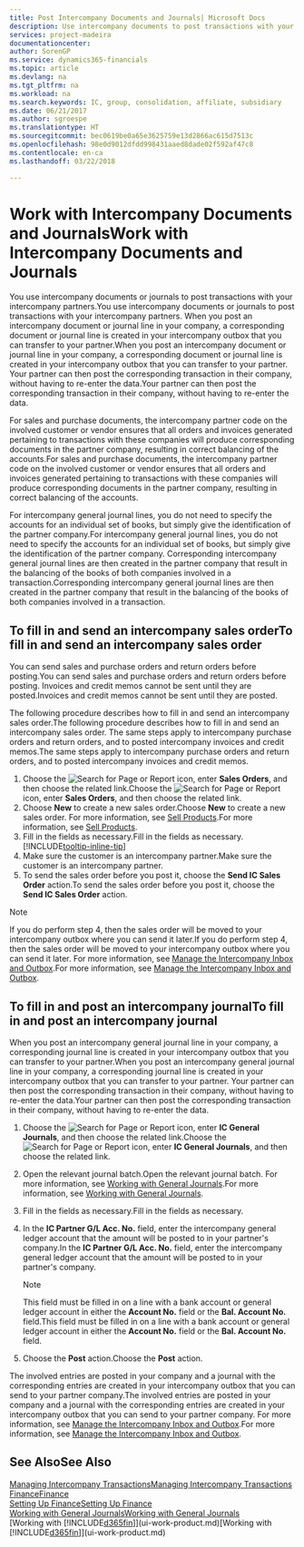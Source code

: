 ```yaml
---
title: Post Intercompany Documents and Journals| Microsoft Docs
description: Use intercompany documents to post transactions with your intercompany partners.
services: project-madeira
documentationcenter: 
author: SorenGP
ms.service: dynamics365-financials
ms.topic: article
ms.devlang: na
ms.tgt_pltfrm: na
ms.workload: na
ms.search.keywords: IC, group, consolidation, affiliate, subsidiary
ms.date: 06/21/2017
ms.author: sgroespe
ms.translationtype: HT
ms.sourcegitcommit: bec0619be0a65e3625759e13d2866ac615d7513c
ms.openlocfilehash: 98e0d9012dfdd998431aaed8dade02f592af47c8
ms.contentlocale: en-ca
ms.lasthandoff: 03/22/2018

---
```

# <a name="work-with-intercompany-documents-and-journals"></a><span data-ttu-id="96bc7-103">Work with Intercompany Documents and Journals</span><span class="sxs-lookup"><span data-stu-id="96bc7-103">Work with Intercompany Documents and Journals</span></span>
<span data-ttu-id="96bc7-104">You use intercompany documents or journals to post transactions with your intercompany partners.</span><span class="sxs-lookup"><span data-stu-id="96bc7-104">You use intercompany documents or journals to post transactions with your intercompany partners.</span></span> <span data-ttu-id="96bc7-105">When you post an intercompany document or journal line in your company, a corresponding document or journal line is created in your intercompany outbox that you can transfer to your partner.</span><span class="sxs-lookup"><span data-stu-id="96bc7-105">When you post an intercompany document or journal line in your company, a corresponding document or journal line is created in your intercompany outbox that you can transfer to your partner.</span></span> <span data-ttu-id="96bc7-106">Your partner can then post the corresponding transaction in their company, without having to re-enter the data.</span><span class="sxs-lookup"><span data-stu-id="96bc7-106">Your partner can then post the corresponding transaction in their company, without having to re-enter the data.</span></span>

<span data-ttu-id="96bc7-107">For sales and purchase documents, the intercompany partner code on the involved customer or vendor ensures that all orders and invoices generated pertaining to transactions with these companies will produce corresponding documents in the partner company, resulting in correct balancing of the accounts.</span><span class="sxs-lookup"><span data-stu-id="96bc7-107">For sales and purchase documents, the intercompany partner code on the involved customer or vendor ensures that all orders and invoices generated pertaining to transactions with these companies will produce corresponding documents in the partner company, resulting in correct balancing of the accounts.</span></span>

<span data-ttu-id="96bc7-108">For intercompany general journal lines, you do not need to specify the accounts for an individual set of books, but simply give the identification of the partner company.</span><span class="sxs-lookup"><span data-stu-id="96bc7-108">For intercompany general journal lines, you do not need to specify the accounts for an individual set of books, but simply give the identification of the partner company.</span></span> <span data-ttu-id="96bc7-109">Corresponding intercompany general journal lines are then created in the partner company that result in the balancing of the books of both companies involved in a transaction.</span><span class="sxs-lookup"><span data-stu-id="96bc7-109">Corresponding intercompany general journal lines are then created in the partner company that result in the balancing of the books of both companies involved in a transaction.</span></span>

## <a name="to-fill-in-and-send-an-intercompany-sales-order"></a><span data-ttu-id="96bc7-110">To fill in and send an intercompany sales order</span><span class="sxs-lookup"><span data-stu-id="96bc7-110">To fill in and send an intercompany sales order</span></span>
<span data-ttu-id="96bc7-111">You can send sales and purchase orders and return orders before posting.</span><span class="sxs-lookup"><span data-stu-id="96bc7-111">You can send sales and purchase orders and return orders before posting.</span></span> <span data-ttu-id="96bc7-112">Invoices and credit memos cannot be sent until they are posted.</span><span class="sxs-lookup"><span data-stu-id="96bc7-112">Invoices and credit memos cannot be sent until they are posted.</span></span>

<span data-ttu-id="96bc7-113">The following procedure describes how to fill in and send an intercompany sales order.</span><span class="sxs-lookup"><span data-stu-id="96bc7-113">The following procedure describes how to fill in and send an intercompany sales order.</span></span> <span data-ttu-id="96bc7-114">The same steps apply to intercompany purchase orders and return orders, and to posted intercompany invoices and credit memos.</span><span class="sxs-lookup"><span data-stu-id="96bc7-114">The same steps apply to intercompany purchase orders and return orders, and to posted intercompany invoices and credit memos.</span></span>  

1. <span data-ttu-id="96bc7-115">Choose the ![Search for Page or Report](media/ui-search/search_small.png "Search for Page or Report icon") icon, enter **Sales Orders**, and then choose the related link.</span><span class="sxs-lookup"><span data-stu-id="96bc7-115">Choose the ![Search for Page or Report](media/ui-search/search_small.png "Search for Page or Report icon") icon, enter **Sales Orders**, and then choose the related link.</span></span>  
2. <span data-ttu-id="96bc7-116">Choose **New** to create a new sales order.</span><span class="sxs-lookup"><span data-stu-id="96bc7-116">Choose **New** to create a new sales order.</span></span> <span data-ttu-id="96bc7-117">For more information, see [Sell Products](sales-how-sell-products.md).</span><span class="sxs-lookup"><span data-stu-id="96bc7-117">For more information, see [Sell Products](sales-how-sell-products.md).</span></span>  
3. <span data-ttu-id="96bc7-118">Fill in the fields as necessary.</span><span class="sxs-lookup"><span data-stu-id="96bc7-118">Fill in the fields as necessary.</span></span> [!INCLUDE[tooltip-inline-tip](includes/tooltip-inline-tip_md.md)]
4. <span data-ttu-id="96bc7-119">Make sure the customer is an intercompany partner.</span><span class="sxs-lookup"><span data-stu-id="96bc7-119">Make sure the customer is an intercompany partner.</span></span>
5. <span data-ttu-id="96bc7-120">To send the sales order before you post it, choose the **Send IC Sales Order** action.</span><span class="sxs-lookup"><span data-stu-id="96bc7-120">To send the sales order before you post it, choose the **Send IC Sales Order** action.</span></span>

> [!NOTE]
> <span data-ttu-id="96bc7-121">If you do perform step 4, then the sales order will be moved to your intercompany outbox where you can send it later.</span><span class="sxs-lookup"><span data-stu-id="96bc7-121">If you do perform step 4, then the sales order will be moved to your intercompany outbox where you can send it later.</span></span> <span data-ttu-id="96bc7-122">For more information, see [Manage the Intercompany Inbox and Outbox](intercompany-how-manage-intercompany-inbox.md).</span><span class="sxs-lookup"><span data-stu-id="96bc7-122">For more information, see [Manage the Intercompany Inbox and Outbox](intercompany-how-manage-intercompany-inbox.md).</span></span>

## <a name="to-fill-in-and-post-an-intercompany-journal"></a><span data-ttu-id="96bc7-123">To fill in and post an intercompany journal</span><span class="sxs-lookup"><span data-stu-id="96bc7-123">To fill in and post an intercompany journal</span></span>
<span data-ttu-id="96bc7-124">When you post an intercompany general journal line in your company, a corresponding journal line is created in your intercompany outbox that you can transfer to your partner.</span><span class="sxs-lookup"><span data-stu-id="96bc7-124">When you post an intercompany general journal line in your company, a corresponding journal line is created in your intercompany outbox that you can transfer to your partner.</span></span> <span data-ttu-id="96bc7-125">Your partner can then post the corresponding transaction in their company, without having to re-enter the data.</span><span class="sxs-lookup"><span data-stu-id="96bc7-125">Your partner can then post the corresponding transaction in their company, without having to re-enter the data.</span></span>

1. <span data-ttu-id="96bc7-126">Choose the ![Search for Page or Report](media/ui-search/search_small.png "Search for Page or Report icon") icon, enter **IC General Journals**, and then choose the related link.</span><span class="sxs-lookup"><span data-stu-id="96bc7-126">Choose the ![Search for Page or Report](media/ui-search/search_small.png "Search for Page or Report icon") icon, enter **IC General Journals**, and then choose the related link.</span></span>  
2. <span data-ttu-id="96bc7-127">Open the relevant journal batch.</span><span class="sxs-lookup"><span data-stu-id="96bc7-127">Open the relevant journal batch.</span></span> <span data-ttu-id="96bc7-128">For more information, see [Working with General Journals](ui-work-general-journals.md).</span><span class="sxs-lookup"><span data-stu-id="96bc7-128">For more information, see [Working with General Journals](ui-work-general-journals.md).</span></span>
3. <span data-ttu-id="96bc7-129">Fill in the fields as necessary.</span><span class="sxs-lookup"><span data-stu-id="96bc7-129">Fill in the fields as necessary.</span></span>
4. <span data-ttu-id="96bc7-130">In the **IC Partner G/L Acc. No.** field, enter the intercompany general ledger account that the amount will be posted to in your partner's company.</span><span class="sxs-lookup"><span data-stu-id="96bc7-130">In the **IC Partner G/L Acc. No.** field, enter the intercompany general ledger account that the amount will be posted to in your partner's company.</span></span>

    > [!NOTE]
    > <span data-ttu-id="96bc7-131">This field must be filled in on a line with a bank account or general ledger account in either the **Account No.** field or the **Bal. Account No.** field.</span><span class="sxs-lookup"><span data-stu-id="96bc7-131">This field must be filled in on a line with a bank account or general ledger account in either the **Account No.** field or the **Bal. Account No.** field.</span></span>  
5. <span data-ttu-id="96bc7-132">Choose the **Post** action.</span><span class="sxs-lookup"><span data-stu-id="96bc7-132">Choose the **Post** action.</span></span>

<span data-ttu-id="96bc7-133">The involved entries are posted in your company and a journal with the corresponding entries are created in your intercompany outbox that you can send to your partner company.</span><span class="sxs-lookup"><span data-stu-id="96bc7-133">The involved entries are posted in your company and a journal with the corresponding entries are created in your intercompany outbox that you can send to your partner company.</span></span> <span data-ttu-id="96bc7-134">For more information, see [Manage the Intercompany Inbox and Outbox](intercompany-how-manage-intercompany-inbox.md).</span><span class="sxs-lookup"><span data-stu-id="96bc7-134">For more information, see [Manage the Intercompany Inbox and Outbox](intercompany-how-manage-intercompany-inbox.md).</span></span> 

## <a name="see-also"></a><span data-ttu-id="96bc7-135">See Also</span><span class="sxs-lookup"><span data-stu-id="96bc7-135">See Also</span></span>
[<span data-ttu-id="96bc7-136">Managing Intercompany Transactions</span><span class="sxs-lookup"><span data-stu-id="96bc7-136">Managing Intercompany Transactions</span></span>](intercompany-manage.md)  
[<span data-ttu-id="96bc7-137">Finance</span><span class="sxs-lookup"><span data-stu-id="96bc7-137">Finance</span></span>](finance.md)  
[<span data-ttu-id="96bc7-138">Setting Up Finance</span><span class="sxs-lookup"><span data-stu-id="96bc7-138">Setting Up Finance</span></span>](finance-setup-finance.md)  
[<span data-ttu-id="96bc7-139">Working with General Journals</span><span class="sxs-lookup"><span data-stu-id="96bc7-139">Working with General Journals</span></span>](ui-work-general-journals.md)  
<span data-ttu-id="96bc7-140">[Working with [!INCLUDE[d365fin](includes/d365fin_md.md)]](ui-work-product.md)</span><span class="sxs-lookup"><span data-stu-id="96bc7-140">[Working with [!INCLUDE[d365fin](includes/d365fin_md.md)]](ui-work-product.md)</span></span>

